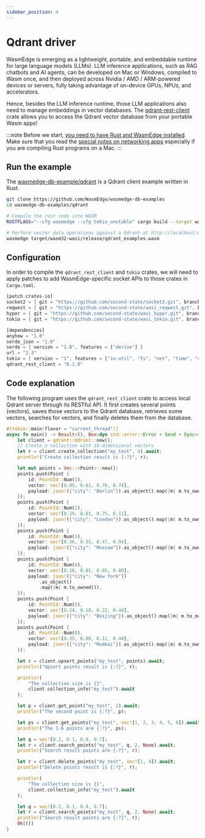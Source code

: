 ```yaml
---
sidebar_position: 4
---
```


# Qdrant driver

WasmEdge is emerging as a lightweight, portable, and embeddable runtime for large language models (LLMs). LLM inference applications, such as RAG chatbots and AI agents, can be developed on Mac or Windows, compiled to Wasm once, and then deployed across Nvidia / AMD / ARM-powered devices or servers, fully taking advantage of on-device GPUs, NPUs, and accelerators.

Hence, besides the LLM inference runtime, those LLM applications also need to manage embeddings in vector databases. The [qdrant-rest-client](https://crates.io/crates/qdrant_rest_client) crate allows you to access the Qdrant vector database from your portable Wasm apps!

<!-- prettier-ignore -->
:::note
Before we start, [you need to have Rust and WasmEdge installed](../setup.md).
Make sure that you read the [special notes on networking apps](../setup#special-notes-for-networking-apps) especially if you are compiling Rust programs on a Mac.
:::

## Run the example

The [wasmedge-db-example/qdrant](https://github.com/WasmEdge/wasmedge-db-examples/tree/main/qdrant) is a Qdrant client example written in Rust.

```bash
git clone https://github.com/WasmEdge/wasmedge-db-examples
cd wasmedge-db-examples/qdrant

# Compile the rust code into WASM
RUSTFLAGS="--cfg wasmedge --cfg tokio_unstable" cargo build --target wasm32-wasi --release

# Perform vector data operations against a Qdrant at http://localhost:6333
wasmedge target/wasm32-wasi/release/qdrant_examples.wasm
```

## Configuration

In order to compile the `qdrant_rest_client` and `tokio` crates, we will need to apply patches to add WasmEdge-specific socket APIs to those crates in `Cargo.toml`.

```rust
[patch.crates-io]
socket2 = { git = "https://github.com/second-state/socket2.git", branch = "v0.5.x" }
reqwest = { git = "https://github.com/second-state/wasi_reqwest.git", branch = "0.11.x" }
hyper = { git = "https://github.com/second-state/wasi_hyper.git", branch = "v0.14.x" }
tokio = { git = "https://github.com/second-state/wasi_tokio.git", branch = "v1.36.x" }

[dependencies]
anyhow = "1.0"
serde_json = "1.0"
serde = { version = "1.0", features = ["derive"] }
url = "2.3"
tokio = { version = "1", features = ["io-util", "fs", "net", "time", "rt", "macros"] }
qdrant_rest_client = "0.1.0"
```

## Code explanation

The following program uses the `qdrant_rest_client` crate to access local Qdrant server through its RESTful API.
It first creates several points (vectors), saves those vectors to the Qdrant database, retrieves some vectors,
searches for vectors, and finally deletes them from the database.

```rust
#[tokio::main(flavor = "current_thread")]
async fn main() -> Result<(), Box<dyn std::error::Error + Send + Sync>> {
    let client = qdrant::Qdrant::new();
    // Create a collection with 10-dimensional vectors
    let r = client.create_collection("my_test", 4).await;
    println!("Create collection result is {:?}", r);

    let mut points = Vec::<Point>::new();
    points.push(Point {
        id: PointId::Num(1),
        vector: vec![0.05, 0.61, 0.76, 0.74],
        payload: json!({"city": "Berlin"}).as_object().map(|m| m.to_owned()),
    });
    points.push(Point {
        id: PointId::Num(2),
        vector: vec![0.19, 0.81, 0.75, 0.11],
        payload: json!({"city": "London"}).as_object().map(|m| m.to_owned()),
    });
    points.push(Point {
        id: PointId::Num(3),
        vector: vec![0.36, 0.55, 0.47, 0.94],
        payload: json!({"city": "Moscow"}).as_object().map(|m| m.to_owned()),
    });
    points.push(Point {
        id: PointId::Num(4),
        vector: vec![0.18, 0.01, 0.85, 0.80],
        payload: json!({"city": "New York"})
            .as_object()
            .map(|m| m.to_owned()),
    });
    points.push(Point {
        id: PointId::Num(5),
        vector: vec![0.24, 0.18, 0.22, 0.44],
        payload: json!({"city": "Beijing"}).as_object().map(|m| m.to_owned()),
    });
    points.push(Point {
        id: PointId::Num(6),
        vector: vec![0.35, 0.08, 0.11, 0.44],
        payload: json!({"city": "Mumbai"}).as_object().map(|m| m.to_owned()),
    });

    let r = client.upsert_points("my_test", points).await;
    println!("Upsert points result is {:?}", r);

    println!(
        "The collection size is {}",
        client.collection_info("my_test").await
    );

    let p = client.get_point("my_test", 2).await;
    println!("The second point is {:?}", p);

    let ps = client.get_points("my_test", vec![1, 2, 3, 4, 5, 6]).await;
    println!("The 1-6 points are {:?}", ps);

    let q = vec![0.2, 0.1, 0.9, 0.7];
    let r = client.search_points("my_test", q, 2, None).await;
    println!("Search result points are {:?}", r);

    let r = client.delete_points("my_test", vec![1, 4]).await;
    println!("Delete points result is {:?}", r);

    println!(
        "The collection size is {}",
        client.collection_info("my_test").await
    );

    let q = vec![0.2, 0.1, 0.9, 0.7];
    let r = client.search_points("my_test", q, 2, None).await;
    println!("Search result points are {:?}", r);
    Ok(())
}
```
